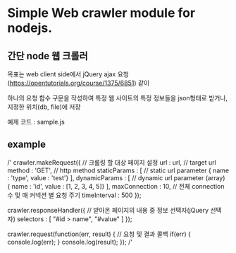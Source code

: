 # Simple Web crawler module for nodejs.
## 간단 node 웹 크롤러

목표는 web client side에서 jQuery ajax 요청(https://opentutorials.org/course/1375/6851) 같이

하나의 요청 함수 구문을 작성하여 특정 웹 사이트의 특정 정보들을 json형태로 받거나, 지정한 위치(db, file)에 저장

예제 코드 : sample.js

## example
/'
crawler.makeRequest({                                   // 크롤링 할 대상 페이지 설정
    url : url,                                          // target url
    method : 'GET',                                     // http method
    staticParams : [                                    // static url parameter
        { name : 'type', value : 'test'}
    ],
    dynamicParams : [                                   // dynamic url parameter (array)
        { name : 'id', value : [1, 2, 3, 4, 5]}
    ],
    maxConnection : 10,                                 // 전체 connection 수 및 매 커넥션 별 요청 주기
    timeInterval : 500
});

crawler.responseHandler({                               // 받아온 페이지의 내용 중 정보 선택자(jQuery 선택자)
    selectors : [
        "#id > name",
        "#value"
    ]
});

crawler.request(function(err, result) {                 // 요청 및 결과 콜백
    if(err) {
        console.log(err);
    }
    console.log(result);
});
/'